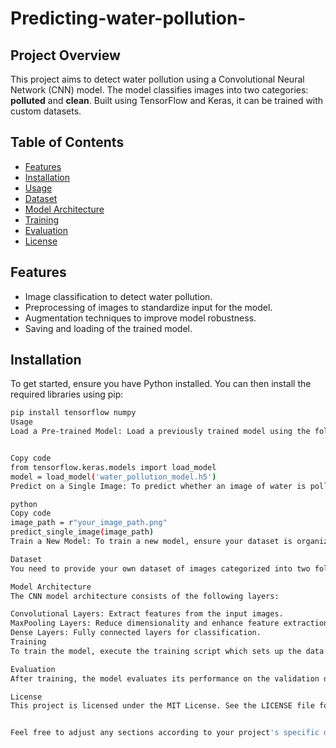 # Predicting-water-pollution-

## Project Overview

This project aims to detect water pollution using a Convolutional Neural Network (CNN) model. The model classifies images into two categories: **polluted** and **clean**. Built using TensorFlow and Keras, it can be trained with custom datasets.

## Table of Contents

- [Features](#features)
- [Installation](#installation)
- [Usage](#usage)
- [Dataset](#dataset)
- [Model Architecture](#model-architecture)
- [Training](#training)
- [Evaluation](#evaluation)
- [License](#license)

## Features

- Image classification to detect water pollution.
- Preprocessing of images to standardize input for the model.
- Augmentation techniques to improve model robustness.
- Saving and loading of the trained model.

## Installation

To get started, ensure you have Python installed. You can then install the required libraries using pip:

```bash
pip install tensorflow numpy
Usage
Load a Pre-trained Model: Load a previously trained model using the following code:


Copy code
from tensorflow.keras.models import load_model
model = load_model('water_pollution_model.h5')
Predict on a Single Image: To predict whether an image of water is polluted or clean, use the predict_single_image function:

python
Copy code
image_path = r"your_image_path.png"
predict_single_image(image_path)
Train a New Model: To train a new model, ensure your dataset is organized into train and test directories with subdirectories for each class (polluted and clean). Then run the training script included in the project.

Dataset
You need to provide your own dataset of images categorized into two folders: polluted and clean. Place these folders inside a dataset/train directory for training and a dataset/test directory for validation.

Model Architecture
The CNN model architecture consists of the following layers:

Convolutional Layers: Extract features from the input images.
MaxPooling Layers: Reduce dimensionality and enhance feature extraction.
Dense Layers: Fully connected layers for classification.
Training
To train the model, execute the training script which sets up the data generators, builds the model, and initiates training. The model will save to water_pollution_model.h5.

Evaluation
After training, the model evaluates its performance on the validation dataset. It outputs the test loss and accuracy to give insights into its performance.

License
This project is licensed under the MIT License. See the LICENSE file for more information.


Feel free to adjust any sections according to your project's specific details or requirements.
